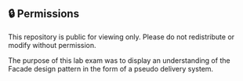 ## 🔒 Permissions
This repository is public for viewing only. Please do not redistribute or modify without permission.

The purpose of this lab exam was to display an understanding of the Facade design pattern in the form of a pseudo delivery system.
